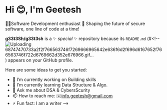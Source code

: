 # Hi 😊, I'm Geetesh 
👨‍💻Software Development enthusiast 🚀 
Shaping the future of secure software, one line of code at a time!



**g33t3Sh/g33t3sh** is a ✨ _special_ ✨ repository because its `README.md` (#<!--![Uploading 68747470733a2f2f766563746f7269666965642e636f6d2f696d6167652f766563746f722d6769662d352e676966.gif…]()) appears on your GitHub profile.

Here are some ideas to get you started:

- 🔭 I’m currently working on Building skills
- 🌱 I’m currently learning Data Structure & Algo.
- 💬 Ask me about DSA & CybersScurity
- 📫 How to reach me: ✉️info.geetesh@gmail.com
- ⚡ Fun fact: I am a writer
-->
